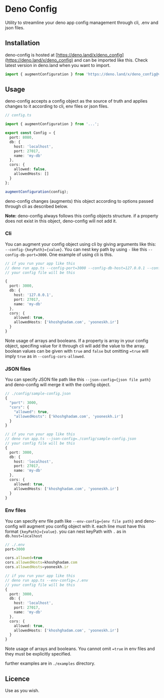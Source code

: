 # Deno Config
Utility to streamline your deno app config management through cli, .env and json files.

## Installation
deno-config is hosted at [https://deno.land/x/deno_config](https://deno.land/x/deno_config) and can be imported like this. Check latest version in deno.land when you want to import.
``` ts
import { augmentConfiguration } from 'https://deno.land/x/deno_config@v0.1.2/mod.ts';
```

## Usage
deno-config accepts a config object as the source of truth and applies changes to it according to cli, env files or json files.

``` ts
// config.ts

import { augmentConfiguration } from '...';

export const Config = {
  port: 8080,
  db: {
    host: 'localhost',
    port: 27017,
    name: 'my-db'
  },
  cors: {
    allowed: false,
    allowedHosts: []
  }
};

augmentConfiguration(config);
```
deno-config changes (augments) this object according to options passed through cli as described below.

**Note:** deno-config always follows this config objects structure. if a property does not exist in this object, deno-config will not add it.

### Cli
You can augment your config object using cli by giving arguments like this: `--config-{keyPath}={value}`. You can nest key path by using `-` like this `--config-db-port=3000`. One example of using cli is this.

``` ts
// if you run your app like this
// deno run app.ts --config-port=3000 --config-db-host=127.0.0.1 --config-cors-allowed --config-cors-allowedHosts=khoshghadam.com --config-cors-allowedHosts=yooneskh.ir
// your config file will be this

{
  port: 3000,
  db: {
    host: '127.0.0.1',
    port: 27017,
    name: 'my-db'
  },
  cors: {
    allowed: true,
    allowedHosts: ['khoshghadam.com', 'yooneskh.ir']
  }
}
```
Note usage of arrays and booleans. If a property is array in your config object, specifing value for it through cli will add the value to the array. boolean values can be given with `true` and `false` but omitting `=true` will imply `true` as in `--config-cors-allowed`.

### JSON files
You can specify JSON file path like this `--json-config={json file path}` and deno-config will merge it with the config object.
``` ts
// ./config/sample-config.json
{
  "port": 3000,
  "cors": {
    "allowed": true,
    "allowedHosts": ['khoshghadam.com', 'yooneskh.ir']
  }
}

// if you run your app like this
// deno run app.ts --json-config=./config/sample-config.json
// your config file will be this
{
  port: 3000,
  db: {
    host: 'localhost',
    port: 27017,
    name: 'my-db'
  },
  cors: {
    allowed: true,
    allowedHosts: ['khoshghadam.com', 'yooneskh.ir']
  }
}
```

### Env files
You can specify env file path like `--env-config={env file path}` and deno-config will augment you config object with it. each line must have this format `{keyPath}={value}`. you can nest keyPath with `.` as in `db.host=localhost`

``` ts
// ./.env
port=3000

cors.allowed=true
cors.allowedHosts=khoshghadam.com
cors.allowedHosts=yooneskh.ir

// if you run your app like this
// deno run app.ts --env-config=./.env
// your config file will be this
{
  port: 3000,
  db: {
    host: 'localhost',
    port: 27017,
    name: 'my-db'
  },
  cors: {
    allowed: true,
    allowedHosts: ['khoshghadam.com', 'yooneskh.ir']
  }
}
```
Note usage of arrays and booleans. You cannot omit `=true` in env files and they must be explicitly specified.

further examples are in `./examples` directory.

## Licence
Use as you wish.
